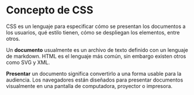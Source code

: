 # Concepto de CSS
CSS es un lenguaje para especificar cómo se presentan los documentos a los usuarios, qué estilo tienen, cómo se despliegan los elementos, entre otros.

Un **documento** usualmente es un archivo de texto definido con un lenguaje de markdown. HTML es el lenguaje más común, sin embargo existen otros como SVG y XML.

**Presentar** un documento significa convertirlo a una forma usable para la audiencia. Los navegadores están diseñados para presentar documentos visualmente en una pantalla de computadora, proyector o impresora.

